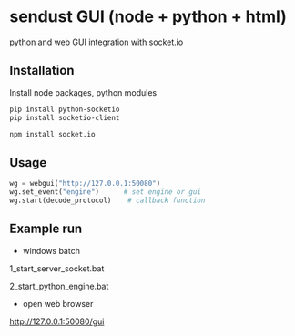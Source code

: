 # sendust GUI (node + python + html)

python and web GUI integration with socket.io

## Installation

Install node packages, python modules

```bash
pip install python-socketio
pip install socketio-client

npm install socket.io
```

## Usage

```python
wg = webgui("http://127.0.0.1:50080")
wg.set_event("engine")      # set engine or gui
wg.start(decode_protocol)    # callback function
```


## Example run
- windows batch

1_start_server_socket.bat

2_start_python_engine.bat

- open web browser

http://127.0.0.1:50080/gui
